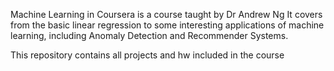 Machine Learning in Coursera is a course taught by Dr Andrew Ng 
It covers from the basic linear regression to some interesting applications of 
machine learning, including Anomaly Detection and Recommender Systems. 

This repository contains all projects and hw included in the course
